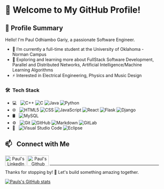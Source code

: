 # 👋 Welcome to My GitHub Profile!

## 🌟 Profile Summary

Hello! I'm Paul Odhiambo Gariy, a passionate Software Engineer.
- 🔭 I’m currently a full-time student at the University of Oklahoma - Norman Campus
- 🌱 Exploring and learning more about FullStack Software Development, Parallel and Distributed Networks, Artificial Intelligence/Machine Learning Algorithms
- ⚡ Interested in Electrical Engineering, Physics and Music Design

### 🛠 &nbsp;Tech Stack
- 💻 &nbsp;
  ![C++](https://img.shields.io/badge/C++-333333?style=flat&logo=c%2B%2B&logoColor=white)
  ![C](https://img.shields.io/badge/C%23-333333?style=flat&logo=c-sharp&logoColor=white)
  ![Java](https://img.shields.io/badge/Java-333333?style=flat&logo=java&logoColor=white)
  ![Python](https://img.shields.io/badge/Python-333333?style=flat&logo=python&logoColor=ffdd54)
- 🌐 &nbsp;
  ![HTML5](https://img.shields.io/badge/-HTML5-333333?style=flat&logo=HTML5)
  ![CSS](https://img.shields.io/badge/-CSS-333333?style=flat&logo=CSS3&logoColor=1572B6)
  ![JavaScript](https://img.shields.io/badge/-JavaScript-333333?style=flat&logo=javascript)
  ![React](https://img.shields.io/badge/-React_Native-333333?style=flat&logo=react)
  ![Flask](https://img.shields.io/badge/-Flask-333333?style=flat&logo=flask)
  ![Django](https://img.shields.io/badge/django-092E20?logo=django&logoColor=white)
- 🛢 &nbsp;
  ![MySQL](https://img.shields.io/badge/-MySQL-333333?style=flat&logo=mysql)
- ⚙️ &nbsp;
  ![Git](https://img.shields.io/badge/-Git-333333?style=flat&logo=git)
  ![GitHub](https://img.shields.io/badge/-GitHub-333333?style=flat&logo=github)
  ![Markdown](https://img.shields.io/badge/-Markdown-333333?style=flat&logo=markdown)
  ![GitLab](https://img.shields.io/badge/logo-gitlab-blue?logo=gitlab)
- 🔧 &nbsp;
  ![Visual Studio Code](https://img.shields.io/badge/-Visual%20Studio%20Code-333333?style=flat&logo=visual-studio-code&logoColor=007ACC)
  ![Eclipse](https://img.shields.io/badge/-Eclipse-333333?style=flat&logo=eclipse-ide&logoColor=2C2255)

## 📫 &nbsp; Connect with Me 
<p align="center">
<a href="https://www.linkedin.com/in/odhiambo-gariy/">
  <img align="left" alt="Paul's LinkedIn" height="34px" width="70px" src="https://img.shields.io/badge/LinkedIn-0077B5?style=for-the-badge&logo=linkedin&logoColor=white" />
</a>
<a href="https://github.com/gariypaul">
  <img align="left" alt="Paul's Github" height="34px" width="70px" src="https://img.shields.io/badge/-GitHub-333333?style=flat&logo=github" />
</a>
<br />
</p>

---

Thanks for stopping by! 🌟 Let's build something amazing together.  

[![Pauls's GitHub stats](https://github-readme-stats.vercel.app/api?username=gariypaul)](https://github.com/gariypaul/github-readme-stats)
